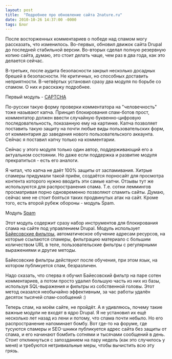 ```yaml
---
layout: post
title:  "Подробнее про обновление сайта 2nature.ru"
date: 2010-10-26 14:37:00 -0000
tags: Блог
---
```


После восторженных комментариев о победе над спамом могу рассказать, что изменилось. Во-первых, обновил движок сайта Drupal до последней стабильной версии. Во-вторых сделал полную резервную копию сайта, думаю, это стоит делать чаще, чем раз в два года, как это делается сейчас.

В-третьих, после аудита безопасности закрыл несколько досадных брешей в безопасности. Не критичных, но способных доставить неприятности. В-четвёртых установил сразу два модуля по борьбе со спамом. О них и расскажу подробнее.

Первый модуль - <a href="http://drupal.org/project/captcha">CAPTCHA</a>

По-русски такую форму проверки комментатора на "человечность" тоже называют капча. Принцип блокирования спам-ботов прост, комментатор должен ввести случайную буквенно-цифровую последовательность, показанную ему на картинке. Капча позволяет поставить такую защиту на почти любые виды пользовательских форм, от комментария до заведения нового пользовательского аккаунта. Сейчас я поставил капчу только на комментарии. 

Сейчас у этого модуля только один автор, поддерживающий его а актуальном состоянии. Но даже если поддержка и развитие модуля прекратиться - есть его аналоги.

Я читал, что капча не даёт 100% защиты от заспамивания. Хитрые спамеры придумали такой приём, создаётся порносайт для просмотра контента которого нужно вводить эти самые капчи. Отзывы тут же используются для распространения спама. Т.е. сотни леммингов просматривая порно одновременно позволяют спамить сайты. Думаю, сейчас мне не стоит бояться таких продвинутых атак на сайт. Кроме того, есть второй рубеж обороны - модуль Spam.

Модуль <a href="http://drupal.org/project/spam">Spam</a>

Этот модуль содержит сразу набор инструментов для блокирования спама на сайте под управлением Drupal. Модуль использует <a href="http://www.google.ru/url?sa=t&source=web&cd=2&ved=0CCAQFjAB&url=http%3A%2F%2Fwww.securelist.com%2Fru%2Fglossary%3Fglossid%3D152528342&ei=5EfGTPGqNcjtOf3AwaAB&usg=AFQjCNGU-1v_Vtk3AzUuyV95ia3-FXhU6A">Байесовские фильтры</a>, автоматическое обучение адресам ресурсов, на которые ссылаются спамеры, фильтрацию материало с большим количеством URL в теле, пользовательские фильтры с регулярными выражениями и другие методы.

Байесовские фильтры действуют после обучения, при этом язык, на котором публикуется спам, безразличен.

Надо сказать, что сперва я обучил Байесовский фильтр на паре сотен комментариев, а потом просто удалил большую часть из них из базы, используя SQL-выражения и фильтры из собственной головы. Этот метод оказался необычайно эффективным, за час работы удалён десяток тысячей спам-сообщений :)

Теперь спам, на моём сайте, не пройдёт. А я удивляюсь, почему такие важные модули не входят в ядро Drupal. Я не установил их ещё несколько лет назад из лени и потому, что спама почти небыло. Но его распространение напоминает бомбу. Вот где-то на форуме, где тусуются спамеры и SEO-шники публикуется адрес сайта без защиты от спама, и его начинают бомбить сотнями и тысячами сообщений в день. Стоит откликнуться с запозданием на пару недель (как это случилось у меня) и требуются нетривиальные меры, чтобы вычистить всю эту грязь.